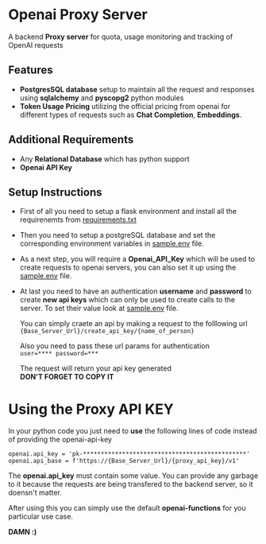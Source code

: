 # **Openai Proxy Server**

A backend **Proxy server** for quota, usage monitoring and tracking of OpenAI requests

## **Features**

- **PostgresSQL database** setup to maintain all the request and responses using **sqlalchemy** and **pyscopg2** python modules
- **Token Usage Pricing** utilizing the official pricing from openai for different types of requests such as **Chat Completion**, **Embeddings**.


## **Additional Requirements**
- Any **Relational Database** which has python support
- **Openai API Key**

## **Setup Instructions**
- First of all you need to setup a flask environment and install all the requirenemts from [requirements.txt](./requirements.txt)

- Then you need to setup a postgreSQL database and set the corresponding environment variables in [sample.env](./sample.env) file.

- As a next step, you will require a **Openai_API_Key** which will be used to create requests to openai servers, you can also set it up using the [sample.env](./sample.env) file.

- At last you need to have an authentication **username** and **password** to create **new api keys** which can only be used to create calls to the server. To set their value look at [sample.env](./sample.env) file.

    You can simply craete an api by making a request to the folllowing url <br>
        ```
        {Base_Server_Url}/create_api_key/{name_of_person}
        ```

    Also you need to pass these url params for authentication <br>
        ```
        user=****
        password=***
        ```
    
    The request will return your api key generated <br> **DON'T FORGET TO COPY IT**

# Using the Proxy API KEY

In your python code you just need to **use** the following lines of code instead of providing the openai-api-key
```
openai.api_key = 'pk-**********************************************'
openai.api_base = f'https://{Base_Server_Url}/{proxy_api_key}/v1'
```
The **openai.api_key** must contain some value. You can provide any garbage to it because the requests are being transfered to the backend server, so it doensn't matter.

After using this you can simply use the default **openai-functions** for you particular use case. <br>

**DAMN :)**
